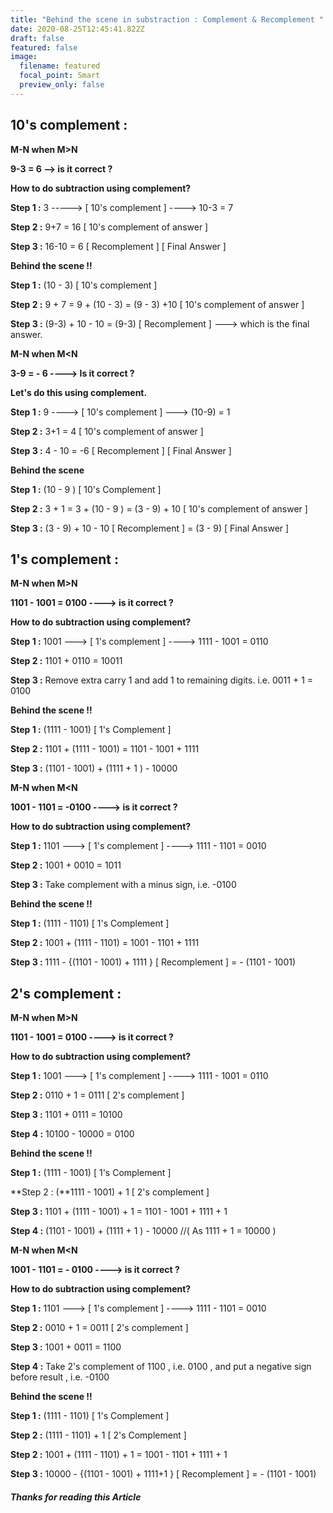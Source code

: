 ```yaml
---
title: "Behind the scene in substraction : Complement & Recomplement "
date: 2020-08-25T12:45:41.822Z
draft: false
featured: false
image:
  filename: featured
  focal_point: Smart
  preview_only: false
---
```

## **10's complement :**

**M-N when M>N**

**9-3 = 6 --> is it correct ?**

**How to do subtraction using complement?**

**Step 1 :** 3 -----> \[ 10's complement ] ----> 10-3 = 7

**Step 2 :** 9+7 = 16 \[ 10's complement of answer ]

**Step 3 :** 16-10 = 6 \[ Recomplement ] \[ Final Answer ]

**Behind the scene !!**

**Step 1 :** (10 - 3) \[ 10's complement ]

**Step 2 :** 9 + 7 = 9 + (10 - 3) = (9 - 3) +10 \[ 10's complement of answer ]

**Step 3 :** (9-3) + 10 - 10 = (9-3) \[ Recomplement ] ---> which is the final answer.

**M-N when M<N**

**3-9 = - 6 ----> Is it correct ?**

**Let's do this using complement.**

**Step 1 :** 9 ----> \[ 10's complement ] ---> (10-9) = 1

**Step 2 :** 3+1 = 4 \[ 10's complement of answer ]

**Step 3 :** 4 - 10 = -6 \[ Recomplement ] \[ Final Answer ]

**Behind the scene**

**Step 1 :** (10 - 9 ) \[ 10's Complement ]

**Step 2 :** 3 + 1 = 3 + (10 - 9 ) = (3 - 9) + 10 \[ 10's complement of answer ]

**Step 3 :** (3 - 9) + 10 - 10 \[ Recomplement ] = (3 - 9) \[ Final Answer ]

## **1's complement :**

**M-N when M>N**

**1101 - 1001 = 0100 ----> is it correct ?**

**How to do subtraction using complement?**

**Step 1 :** 1001 ---> \[ 1's complement ] ----> 1111 - 1001 = 0110

**Step 2 :** 1101 + 0110 = 10011

**Step 3 :** Remove extra carry 1 and add 1 to remaining digits. i.e. 0011 + 1 = 0100

**Behind the scene !!**

**Step 1 :** (1111 - 1001) \[ 1's Complement ]

**Step 2 :** 1101 + (1111 - 1001) = 1101 - 1001 + 1111

**Step 3 :** (1101 - 1001) + (1111 + 1 ) - 10000

**M-N when M<N**

**1001 - 1101 = -0100 ----> is it correct ?**

**How to do subtraction using complement?**

**Step 1 :** 1101 ---> \[ 1's complement ] ----> 1111 - 1101 = 0010

**Step 2 :** 1001 + 0010 = 1011

**Step 3 :** Take complement with a minus sign, i.e. -0100

**Behind the scene !!**

**Step 1 :** (1111 - 1101) \[ 1's Complement ]

**Step 2 :** 1001 + (1111 - 1101) = 1001 - 1101 + 1111

**Step 3 :** 1111 - {(1101 - 1001) + 1111 } \[ Recomplement ] = - (1101 - 1001)

## **2's complement :**

**M-N when M>N**

**1101 - 1001 = 0100 ----> is it correct ?**

**How to do subtraction using complement?**

**Step 1 :** 1001 ---> \[ 1's complement ] ----> 1111 - 1001 = 0110

**Step 2 :** 0110 + 1 = 0111 \[ 2's complement ]

**Step 3 :** 1101 + 0111 = 10100

**Step 4 :** 10100 - 10000 = 0100

**Behind the scene !!**

**Step 1 :** (1111 - 1001) \[ 1's Complement ]

**Step 2 : (**1111 - 1001) + 1 \[ 2's complement ]

**Step 3 :** 1101 + (1111 - 1001) + 1 = 1101 - 1001 + 1111 + 1

**Step 4 :** (1101 - 1001) + (1111 + 1 ) - 10000 //( As 1111 + 1 = 10000 )

**M-N when M<N**

**1001 - 1101 = - 0100 ----> is it correct ?**

**How to do subtraction using complement?**

**Step 1 :** 1101 ---> \[ 1's complement ] ----> 1111 - 1101 = 0010

**Step 2 :** 0010 + 1 = 0011 \[ 2's complement ]

**Step 3 :** 1001 + 0011 = 1100

**Step 4 :** Take 2's complement of 1100 , i.e. 0100 , and put a negative sign before result , i.e. -0100

**Behind the scene !!**

**Step 1 :** (1111 - 1101) \[ 1's Complement ]

**Step 2 :** (1111 - 1101) + 1 \[ 2's Complement ]

**Step 2 :** 1001 + (1111 - 1101) + 1 = 1001 - 1101 + 1111 + 1

**Step 3 :** 10000 - {(1101 - 1001) + 1111+1 } \[ Recomplement ] = - (1101 - 1001)

##### Thanks for reading this Article